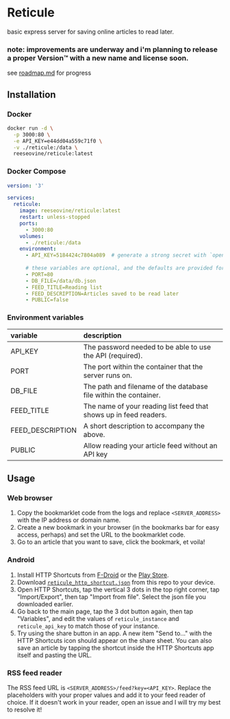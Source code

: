 # Reticule

basic express server for saving online articles to read later.

### note: improvements are underway and i'm planning to release a proper Version™ with a new name and license soon.
see [roadmap.md](roadmap.md) for progress

## Installation

### Docker

```sh
docker run -d \
  -p 3000:80 \
  -e API_KEY=e44dd04a559c71f0 \
  -v ./reticule:/data \
  reeseovine/reticule:latest
```

### Docker Compose

```yaml
version: '3'

services:
  reticule:
    image: reeseovine/reticule:latest
    restart: unless-stopped
    ports:
      - 3000:80
    volumes:
      - ./reticule:/data
    environment:
      - API_KEY=5184424c7804a089  # generate a strong secret with `openssl rand -hex 32`
      
      # these variables are optional, and the defaults are provided for reference.
      - PORT=80
      - DB_FILE=/data/db.json
      - FEED_TITLE=Reading list
      - FEED_DESCRIPTION=Articles saved to be read later
      - PUBLIC=false
```

### Environment variables

| variable         | description                                                       |
|:-----------------|:------------------------------------------------------------------|
| API_KEY          | The password needed to be able to use the API (required).         |
| PORT             | The port within the container that the server runs on.            |
| DB_FILE          | The path and filename of the database file within the container.  |
| FEED_TITLE       | The name of your reading list feed that shows up in feed readers. |
| FEED_DESCRIPTION | A short description to accompany the above.                       |
| PUBLIC           | Allow reading your article feed without an API key                |

## Usage

### Web browser
1. Copy the bookmarklet code from the logs and replace `<SERVER_ADDRESS>` with the IP address or domain name.
2. Create a new bookmark in your browser (in the bookmarks bar for easy access, perhaps) and set the URL to the bookmarklet code.
3. Go to an article that you want to save, click the bookmark, et voila!

### Android
1. Install HTTP Shortcuts from [F-Droid](https://f-droid.org/en/packages/ch.rmy.android.http_shortcuts/) or the [Play Store](https://play.google.com/store/apps/details?id=ch.rmy.android.http_shortcuts).
2. Download [`reticule_http_shortcut.json`](extra/reticule_http_shortcut.json) from this repo to your device.
3. Open HTTP Shortcuts, tap the vertical 3 dots in the top right corner, tap "Import/Export", then tap "Import from file". Select the json file you downloaded earlier.
4. Go back to the main page, tap the 3 dot button again, then tap "Variables", and edit the values of `reticule_instance` and `reticule_api_key` to match those of your instance.
5. Try using the share button in an app. A new item "Send to..." with the HTTP Shortcuts icon should appear on the share sheet. You can also save an article by tapping the shortcut inside the HTTP Shortcuts app itself and pasting the URL.

### RSS feed reader
The RSS feed URL is `<SERVER_ADDRESS>/feed?key=<API_KEY>`. Replace the placeholders with your proper values and add it to your feed reader of choice. If it doesn't work in your reader, open an issue and I will try my best to resolve it!
